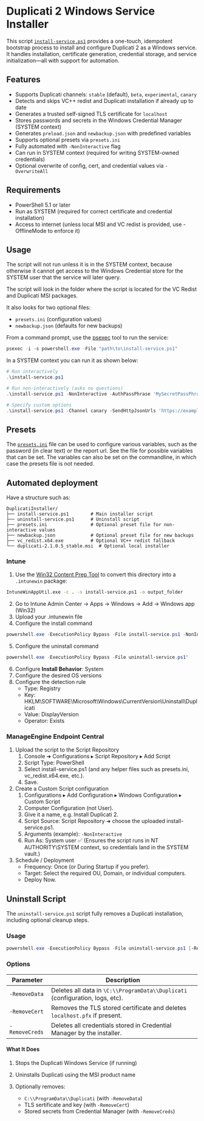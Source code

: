# Duplicati 2 Windows Service Installer

This script [`install-service.ps1`](./install-service.ps1) provides a one-touch, idempotent bootstrap process to install and configure Duplicati 2 as a Windows service. It handles installation, certificate generation, credential storage, and service initialization—all with support for automation.

## Features

- Supports Duplicati channels: `stable` (default), `beta`, `experimental`, `canary`
- Detects and skips VC++ redist and Duplicati installation if already up to date
- Generates a trusted self-signed TLS certificate for `localhost`
- Stores passwords and secrets in the Windows Credential Manager (SYSTEM context)
- Generates `preload.json` and `newbackup.json` with predefined variables
- Supports optional presets via `presets.ini`
- Fully automated with `-NonInteractive` flag
- Can run in SYSTEM context (required for writing SYSTEM-owned credentials)
- Optional overwrite of config, cert, and credential values via `-OverwriteAll`

## Requirements

- PowerShell 5.1 or later
- Run as SYSTEM (required for correct certificate and credential installation)
- Access to internet (unless local MSI and VC redist is provided, use -OfflineMode to enforce it)

## Usage

The script will not run unless it is in the SYSTEM context, because otherwise it cannot get access to the Windows Credential store for the SYSTEM user that the service will later query.

The script will look in the folder where the script is located for the VC Redist and Duplicati MSI packages.

It also looks for two optional files:

- `presets.ini` (configuration values)
- `newbackup.json` (defaults for new backups)

From a command prompt, use the [psexec](https://learn.microsoft.com/en-us/sysinternals/downloads/psexec) tool to run the service:

```powershell
psexec -i -s powershell.exe -File "path\to\install-service.ps1"
```

In a SYSTEM context you can run it as shown below:

```powershell
# Run interactively
.\install-service.ps1

# Run non-interactively (asks no questions)
.\install-service.ps1 -NonInteractive -AuthPassPhrase 'MySecretPassPhrase'

# Specify custom options
.\install-service.ps1 -Channel canary -SendHttpJsonUrls 'https://example.com/api' -AuthPassPhrase 'MySecretPassPhrase'
```

## Presets

The [`presets.ini`](./presets.ini) file can be used to configure various variables, such as the password (in clear text) or the report url. See the file for possible variables that can be set. The variables can also be set on the commandline, in which case the presets file is not needed.

## Automated deployment

Have a structure such as:

```
DuplicatiInstaller/
├── install-service.ps1        # Main installer script
├── uninstall-service.ps1      # Uninstall script
├── presets.ini                # Optional preset file for non-interactive values
├── newbackup.json             # Optional preset file for new backups
├── vc_redist.x64.exe          # Optional VC++ redist fallback
└── duplicati-2.1.0.5_stable.msi  # Optional local installer
```

### Intune

1. Use the [Win32 Content Prep Tool](https://learn.microsoft.com/en-us/mem/intune/apps/apps-win32-app-management) to convert this directory into a `.intunewin` package:

```sh
IntuneWinAppUtil.exe -c . -s install-service.ps1 -o output_folder
```

2. Go to Intune Admin Center → Apps → Windows → Add → Windows app (Win32)
3. Upload your .intunewin file
4. Configure the install command

```powershell
powershell.exe -ExecutionPolicy Bypass -File install-service.ps1 -NonInteractive
```

5. Configure the uninstall command

```powershell
powershell.exe -ExecutionPolicy Bypass -File uninstall-service.ps1"
```

6. Configure **Install Behavior**: System
7. Configure the desired OS versions
8. Configure the detection rule
   - Type: Registry
   - Key: HKLM\SOFTWARE\Microsoft\Windows\CurrentVersion\Uninstall\Duplicati
   - Value: DisplayVersion
   - Operator: Exists

### ManageEngine Endpoint Central

1. Upload the script to the Script Repository
   1. Console ➜ Configurations ▸ Script Repository ▸ Add Script
   2. Script Type: PowerShell
   3. Select install-service.ps1 (and any helper files such as presets.ini, vc_redist.x64.exe, etc.).
   4. Save.
2. Create a Custom Script configuration
   1. Configurations ▸ Add Configuration ▸ Windows Configuration ▸ Custom Script
   2. Computer Configuration (not User).
   3. Give it a name, e.g. Install Duplicati 2.
   4. Script Source: Script Repository ➜ choose the uploaded install-service.ps1.
   5. Arguments (example): `-NonInteractive`
   6. Run As: System user ✅
      (Ensures the script runs in NT AUTHORITY\SYSTEM context, so credentials land in the SYSTEM vault.)
3. Schedule / Deployment
   - Frequency: Once (or During Startup if you prefer).
   - Target: Select the required OU, Domain, or individual computers.
   - Deploy Now.

## Uninstall Script

The `uninstall-service.ps1` script fully removes a Duplicati installation, including optional cleanup steps.

### Usage

```powershell
powershell.exe -ExecutionPolicy Bypass -File uninstall-service.ps1 [-RemoveData] [-RemoveCert] [-RemoveCreds]
```

### Options

| Parameter      | Description                                                                   |
| -------------- | ----------------------------------------------------------------------------- |
| `-RemoveData`  | Deletes all data in `\C:\\ProgramData\\Duplicati` (configuration, logs, etc). |
| `-RemoveCert`  | Removes the TLS stored certificate and deletes `localhost.pfx` if present.    |
| `-RemoveCreds` | Deletes all credentials stored in Credential Manager by the installer.        |

#### What It Does

1. Stops the Duplicati Windows Service (if running)
2. Uninstalls Duplicati using the MSI product name
3. Optionally removes:

   - `C:\\ProgramData\\Duplicati` (with `-RemoveData`)
   - TLS sertificate and key (with `-RemoveCert`)
   - Stored secrets from Credential Manager (with `-RemoveCreds`)
